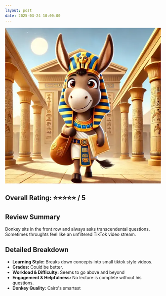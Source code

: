 ```yaml
---
layout: post
date: 2025-03-24 10:00:00
---
```


![donkey](/assets/egypt.webp)

## Overall Rating: ⭐⭐⭐⭐⭐ / 5  

## Review Summary  
Donkey sits in the front row and always asks transcendental questions. Sometimes
throughts feel like an unfiltered TikTok video stream.

## Detailed Breakdown  

- **Learning Style:** Breaks down concepts into small tiktok style videos. 
- **Grades:** Could be better.
- **Workload & Difficulty:** Seems to go above and beyond
- **Engagement & Helpfulness:** No lecture is complete without his questions.
- **Donkey Quality:** Cairo's smartest

